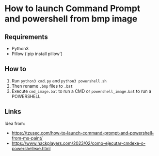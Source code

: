 # How to launch Command Prompt and powershell from bmp image 

## Requirements
- Python3
- Pillow (´pip install pillow´)

## How to
1. Run `python3 cmd.py` and `python3 powershell.sh`
2. Then rename `.bmp` files to `.bat`
3. Execute `cmd_image.bat` to run a CMD or `powershell_image.bat` to run a POWERSHELL

## Links
Idea from:
 - https://tzusec.com/how-to-launch-command-prompt-and-powershell-from-ms-paint/
 - https://www.hackplayers.com/2023/02/como-ejecutar-cmdexe-o-powershellexe.html
